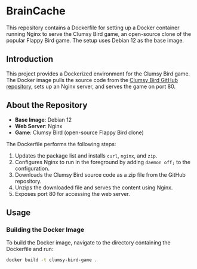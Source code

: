 # BrainCache

This repository contains a Dockerfile for setting up a Docker container running Nginx to serve the Clumsy Bird game, an open-source clone of the popular Flappy Bird game. The setup uses Debian 12 as the base image.

## Introduction

This project provides a Dockerized environment for the Clumsy Bird game. The Docker image pulls the source code from the [Clumsy Bird GitHub repository](https://github.com/ellisonleao/clumsy-bird), sets up an Nginx server, and serves the game on port 80.

## About the Repository

- **Base Image**: Debian 12
- **Web Server**: Nginx
- **Game**: Clumsy Bird (open-source Flappy Bird clone)

The Dockerfile performs the following steps:
1. Updates the package list and installs `curl`, `nginx`, and `zip`.
2. Configures Nginx to run in the foreground by adding `daemon off;` to the configuration.
3. Downloads the Clumsy Bird source code as a zip file from the GitHub repository.
4. Unzips the downloaded file and serves the content using Nginx.
5. Exposes port 80 for accessing the web server.

## Usage

### Building the Docker Image

To build the Docker image, navigate to the directory containing the Dockerfile and run:

```sh
docker build -t clumsy-bird-game .
